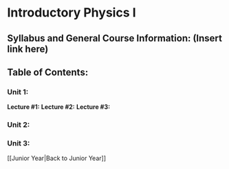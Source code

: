 # Introductory Physics I

## Syllabus and General Course Information: (Insert link here)

## Table of Contents:

### Unit 1: 

**Lecture #1:**
**Lecture #2:**
**Lecture #3:**

### Unit 2:

### Unit 3:

[[Junior Year|Back to Junior Year]]
